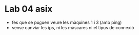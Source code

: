 # Lab 04 asix
- fes que se puguen veure les màquines 1 i 3 (amb ping)
- sense canviar les ips, ni les màscares ni el tipus de connexió

